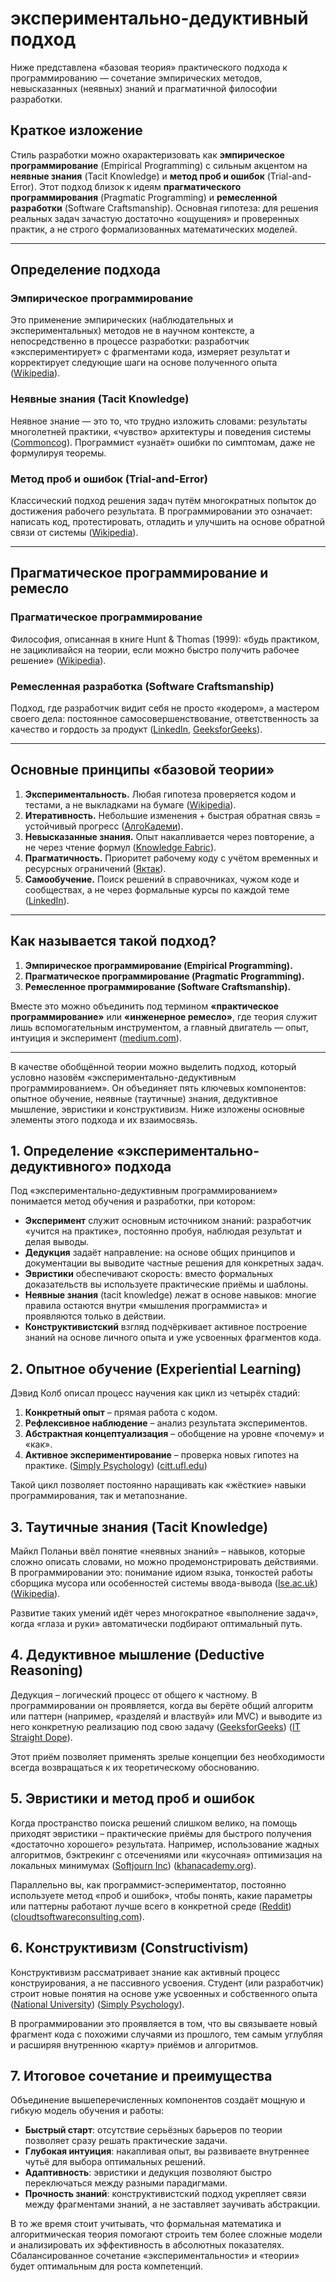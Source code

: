 # экспериментально-дедуктивный подход


Ниже представлена «базовая теория» практического подхода к программированию — сочетание эмпирических методов, невысказанных (неявных) знаний и прагматичной философии разработки.

## Краткое изложение

Стиль разработки можно охарактеризовать как **эмпирическое программирование** (Empirical Programming) с сильным акцентом на **неявные знания** (Tacit Knowledge) и **метод проб и ошибок** (Trial-and-Error). Этот подход близок к идеям **прагматического программирования** (Pragmatic Programming) и **ремесленной разработки** (Software Craftsmanship). Основная гипотеза: для решения реальных задач зачастую достаточно «ощущения» и проверенных практик, а не строго формализованных математических моделей.

---

## Определение подхода

### Эмпирическое программирование

Это применение эмпирических (наблюдательных и экспериментальных) методов не в научном контексте, а непосредственно в процессе разработки: разработчик «экспериментирует» с фрагментами кода, измеряет результат и корректирует следующие шаги на основе полученного опыта ([Wikipedia][1]).

### Неявные знания (Tacit Knowledge)

Неявное знание — это то, что трудно изложить словами: результаты многолетней практики, «чувство» архитектуры и поведения системы ([Commoncog][2]). Программист «узнаёт» ошибки по симптомам, даже не формулируя теоремы.

### Метод проб и ошибок (Trial-and-Error)

Классический подход решения задач путём многократных попыток до достижения рабочего результата. В программировании это означает: написать код, протестировать, отладить и улучшить на основе обратной связи от системы ([Wikipedia][3]).

---

## Прагматическое программирование и ремесло

### Прагматическое программирование

Философия, описанная в книге Hunt & Thomas (1999): «будь практиком, не зацикливайся на теории, если можно быстро получить рабочее решение» ([Wikipedia][4]).

### Ремесленная разработка (Software Craftsmanship)

Подход, где разработчик видит себя не просто «кодером», а мастером своего дела: постоянное самосовершенствование, ответственность за качество и гордость за продукт ([LinkedIn][5], [GeeksforGeeks][6]).

---

## Основные принципы «базовой теории»

1. **Экспериментальность.** Любая гипотеза проверяется кодом и тестами, а не выкладками на бумаге ([Wikipedia][7]).
2. **Итеративность.** Небольшие изменения + быстрая обратная связь = устойчивый прогресс ([АлгоКадеми][8]).
3. **Невысказанные знания.** Опыт накапливается через повторение, а не через чтение формул ([Knowledge Fabric][9]).
4. **Прагматичность.** Приоритет рабочему коду с учётом временных и ресурсных ограничений ([Яктак][10]).
5. **Самообучение.** Поиск решений в справочниках, чужом коде и сообществах, а не через формальные курсы по каждой теме ([LinkedIn][11]).

---

## Как называется такой подход?

1. **Эмпирическое программирование (Empirical Programming).**
2. **Прагматическое программирование (Pragmatic Programming).**
3. **Ремесленное программирование (Software Craftsmanship).**

Вместе это можно объединить под термином **«практическое программирование»** или **«инженерное ремесло»**, где теория служит лишь вспомогательным инструментом, а главный двигатель — опыт, интуиция и эксперимент ([medium.com][12]).

[1]: https://en.wikipedia.org/wiki/Empirical_software_engineering "Empirical software engineering"
[2]: https://commoncog.com/tacit-expertise-extraction-software-engineer/ "Tacit Expertise Extraction, Software Engineering Edition - Commoncog"
[3]: https://en.wikipedia.org/wiki/Trial_and_error "Trial and error - Wikipedia"
[4]: https://en.wikipedia.org/wiki/The_Pragmatic_Programmer "The Pragmatic Programmer - Wikipedia"
[5]: https://www.linkedin.com/pulse/what-software-craftsmanship-julian-guppy-3hdec "What is Software Craftsmanship? - LinkedIn"
[6]: https://www.geeksforgeeks.org/software-craftsmanship/ "Software Craftsmanship | GeeksforGeeks"
[7]: https://en.wikipedia.org/wiki/Experimental_software_engineering "Experimental software engineering - Wikipedia"
[8]: https://algocademy.com/blog/how-to-embrace-trial-and-error-when-developing-algorithms/ "How to Embrace Trial and Error When Developing Algorithms"
[9]: https://www.knowledgefabric.io/blog/2024-08-27-Secret-Sauce/index.html "Tacit Knowledge - The secret sauce in software development"
[10]: https://yaktack.com/words/pragmatic%20programming "pragmatic programming - Yak Tack"
[11]: https://www.linkedin.com/pulse/programming-pragmatic-approach-daniel-deutsch "Programming — the pragmatic approach - LinkedIn"
[12]: https://medium.com/%40alexbunardzic/metaphysical-vs-empirical-programming-7a63b189a708 "Metaphysical Vs. Empirical Programming | by Alex Bunardzic | Medium"




---

В качестве обобщённой теории можно выделить подход, который условно назовём «экспериментально-дедуктивным программированием». Он объединяет пять ключевых компонентов: опытное обучение, неявные (таутичные) знания, дедуктивное мышление, эвристики и конструктивизм. Ниже изложены основные элементы этого подхода и их взаимосвязь.

## 1. Определение «экспериментально-дедуктивного» подхода

Под «экспериментально-дедуктивным программированием» понимается метод обучения и разработки, при котором:

* **Эксперимент** служит основным источником знаний: разработчик «учится на практике», постоянно пробуя, наблюдая результат и делая выводы.
* **Дедукция** задаёт направление: на основе общих принципов и документации вы выводите частные решения для конкретных задач.
* **Эвристики** обеспечивают скорость: вместо формальных доказательств вы используете практические приёмы и шаблоны.
* **Неявные знания** (tacit knowledge) лежат в основе навыков: многие правила остаются внутри «мышления программиста» и проявляются только в действии.
* **Конструктивистский** взгляд подчёркивает активное построение знаний на основе личного опыта и уже усвоенных фрагментов кода.

## 2. Опытное обучение (Experiential Learning)

Дэвид Колб описал процесс научения как цикл из четырёх стадий:

1. **Конкретный опыт** – прямая работа с кодом.
2. **Рефлексивное наблюдение** – анализ результата экспериментов.
3. **Абстрактная концептуализация** – обобщение на уровне «почему» и «как».
4. **Активное экспериментирование** – проверка новых гипотез на практике. ([Simply Psychology][13]) ([citt.ufl.edu][14])

Такой цикл позволяет постоянно наращивать как «жёсткие» навыки программирования, так и метапознание.

## 3. Таутичные знания (Tacit Knowledge)

Майкл Поланьи ввёл понятие «неявных знаний» – навыков, которые сложно описать словами, но можно продемонстрировать действиями. В программировании это: понимание идиом языка, тонкостей работы сборщика мусора или особенностей системы ввода-вывода ([lse.ac.uk][15]) ([Wikipedia][16]).

Развитие таких умений идёт через многократное «выполнение задач», когда «глаза и руки» автоматически подбирают оптимальный путь.

## 4. Дедуктивное мышление (Deductive Reasoning)

Дедукция – логический процесс от общего к частному. В программировании он проявляется, когда вы берёте общий алгоритм или паттерн (например, «разделяй и властвуй» или MVC) и выводите из него конкретную реализацию под свою задачу ([GeeksforGeeks][17]) ([IT Straight Dope][18]).

Этот приём позволяет применять зрелые концепции без необходимости всегда возвращаться к их теоретическому обоснованию.

## 5. Эвристики и метод проб и ошибок

Когда пространство поиска решений слишком велико, на помощь приходят эвристики – практические приёмы для быстрого получения «достаточно хорошего» результата. Например, использование жадных алгоритмов, бэктрекинг с отсечениями или «кусочная» оптимизация на локальных минимумах ([Softjourn Inc][19]) ([khanacademy.org][20]).

Параллельно вы, как программист-эспериментатор, постоянно используете метод «проб и ошибок», чтобы понять, какие параметры или паттерны работают лучше всего в конкретной среде ([Reddit][21]) ([cloudtsoftwareconsulting.com][22]).

## 6. Конструктивизм (Constructivism)

Конструктивизм рассматривает знание как активный процесс конструирования, а не пассивного усвоения. Студент (или разработчик) строит новые понятия на основе уже усвоенных и собственного опыта ([National University][23]) ([Simply Psychology][24]).

В программировании это проявляется в том, что вы связываете новый фрагмент кода с похожими случаями из прошлого, тем самым углубляя и расширяя внутреннюю «карту» приёмов и алгоритмов.

## 7. Итоговое сочетание и преимущества

Объединение вышеперечисленных компонентов создаёт мощную и гибкую модель обучения и работы:

* **Быстрый старт**: отсутствие серьёзных барьеров по теории позволяет сразу решать практические задачи.
* **Глубокая интуиция**: накапливая опыт, вы развиваете внутреннее чутьё для выбора оптимальных решений.
* **Адаптивность**: эвристики и дедукция позволяют быстро переключаться между разными парадигмами.
* **Прочность знаний**: конструктивистский подход укрепляет связи между фрагментами знаний, а не заставляет заучивать абстракции.

В то же время стоит учитывать, что формальная математика и алгоритмическая теория помогают строить тем более сложные модели и анализировать их эффективность в абсолютных показателях. Сбалансированное сочетание «экспериментальности» и «теории» будет оптимальным для роста компетенций.

[13]: https://www.simplypsychology.org/learning-kolb.html "Kolb's Learning Styles & Experiential Learning Cycle"
[14]: https://citt.ufl.edu/resources/the-learning-process/types-of-learners/kolbs-four-stages-of-learning/ "Kolb's Four Stages of Learning"
[15]: https://www.lse.ac.uk/Economic-History/Assets/Documents/Research/FACTS/reports/tacit.pdf?from_serp=1&utm_source=chatgpt.com "[PDF] TACIT KNOWLEDGE - LSE"
[16]: https://en.wikipedia.org/wiki/Tacit_knowledge "Tacit knowledge - Wikipedia"
[17]: https://www.geeksforgeeks.org/deductive-reasoning/ "Deductive Reasoning | GeeksforGeeks"
[18]: https://www.itstraightdope.net/articles/deductive-vs-inductive-algorithms "Deductive vs. Inductive Algorithms - IT Straight Dope"
[19]: https://softjourn.com/insights/heuristic-programming "Heuristics in Computer Science: Practical Problem-Solving ..."
[20]: https://www.khanacademy.org/computing/ap-computer-science-principles/algorithms-101/solving-hard-problems/a/using-heuristics "Heuristics & approximate solutions | AP CSP (article) - Khan Academy"
[21]: https://www.reddit.com/r/learnprogramming/comments/56xsro/how_much_of_programming_is_trial_and_error/ "How much of programming is trial and error? : r/learnprogramming"
[22]: https://cloudtsoftwareconsulting.com/uncategorized/trial-error-programming/ "Trial & Error Programming - What is Software Quality?"
[23]: https://www.nu.edu/blog/what-is-constructivism-in-education/ "Constructivism in Education: What Is Constructivism? | NU"
[24]: https://www.simplypsychology.org/constructivism.html "Constructivism Learning Theory & Philosophy of Education"



